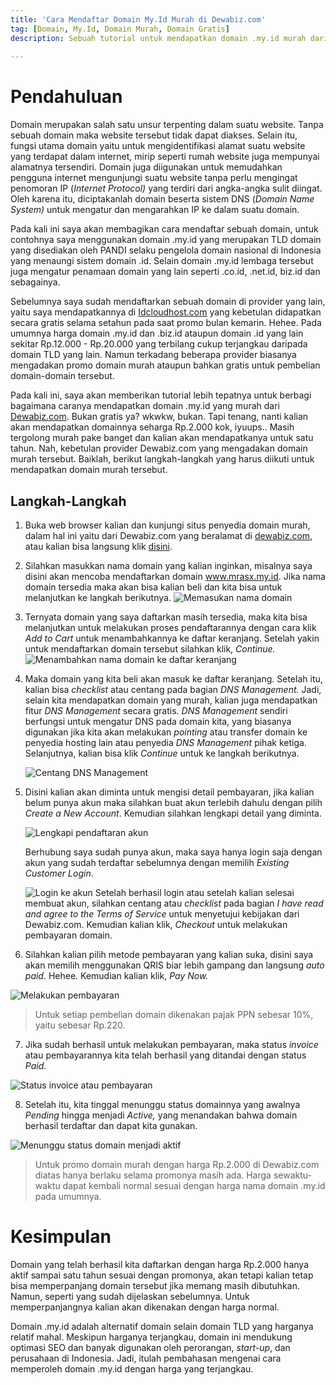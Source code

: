 ```yaml
---
title: 'Cara Mendaftar Domain My.Id Murah di Dewabiz.com'
tag: [Domain, My.Id, Domain Murah, Domain Gratis]
description: Sebuah tutorial untuk mendapatkan domain .my.id murah dari Dewabiz.com
 
---
```


# Pendahuluan

Domain merupakan salah satu unsur  terpenting dalam suatu website. Tanpa sebuah domain maka website tersebut tidak dapat diakses. Selain itu, fungsi utama domain yaitu untuk mengidentifikasi alamat suatu website yang terdapat dalam internet, mirip seperti rumah website juga mempunyai alamatnya tersendiri. Domain juga diigunakan untuk memudahkan pengguna internet mengunjungi suatu website tanpa perlu mengingat penomoran IP (_Internet Protocol)_ yang terdiri dari angka-angka sulit diingat. Oleh karena itu, diciptakanlah domain beserta sistem DNS (_Domain Name System)_ untuk mengatur dan mengarahkan IP ke dalam suatu domain.

Pada kali ini saya akan membagikan cara mendaftar sebuah domain, untuk contohnya saya menggunakan domain .my.id yang merupakan TLD domain yang disediakan oleh PANDI selaku pengelola domain nasional di Indonesia yang menaungi sistem domain .id. Selain domain .my.id lembaga tersebut juga mengatur penamaan domain yang lain seperti .co.id, .net.id, biz.id dan sebagainya. 

Sebelumnya saya sudah mendaftarkan sebuah domain di provider yang lain, yaitu saya mendapatkannya di [Idcloudhost.com](Idcloudhost.com) yang kebetulan didapatkan secara gratis selama setahun pada saat promo bulan kemarin. Hehee. Pada umumnya harga domain .my.id dan .biz.id ataupun domain .id yang lain sekitar Rp.12.000 - Rp.20.000 yang terbilang cukup terjangkau daripada domain TLD yang lain. Namun terkadang beberapa provider biasanya mengadakan promo domain murah ataupun bahkan gratis untuk pembelian domain-domain tersebut.

Pada kali ini, saya akan memberikan tutorial lebih tepatnya untuk berbagi bagaimana caranya mendapatkan domain .my.id yang murah dari [Dewabiz.com](https://dewabiz.com). Bukan gratis ya? wkwkw, bukan. Tapi tenang, nanti kalian akan mendapatkan domainnya seharga Rp.2.000 kok, iyuups.. Masih tergolong murah pake banget dan kalian akan mendapatkanya untuk satu tahun. Nah, kebetulan provider Dewabiz.com yang mengadakan domain murah tersebut. Baiklah, berikut langkah-langkah yang harus diikuti untuk mendapatkan domain murah tersebut.

## Langkah-Langkah

1. Buka web browser kalian dan kunjungi situs penyedia domain murah, dalam hal ini yaitu dari Dewabiz.com yang beralamat di [dewabiz.com](dewabiz.com), atau kalian bisa langsung klik [disini](https://my.dewabiz.com/cart.php?a=add&domain=register.php).

2. Silahkan masukkan nama domain yang kalian inginkan, misalnya saya disini akan mencoba mendaftarkan domain www.mrasx.my.id. Jika nama domain tersedia maka akan bisa kalian beli dan kita bisa untuk melanjutkan ke langkah berikutnya.
![Memasukan nama domain](/assets/img/content/daftar-domain-1.png)



3. Ternyata domain yang saya daftarkan masih tersedia, maka kita bisa melanjutkan untuk melakukan proses pendaftarannya dengan cara klik *Add to Cart* untuk menambahkannya ke daftar keranjang. Setelah yakin untuk mendaftarkan domain tersebut silahkan klik, *Continue.*
![Menambahkan nama domain ke daftar keranjang](/assets/img/content/daftar-domain-2.png)



4. Maka domain yang kita beli akan masuk ke daftar keranjang. Setelah itu, kalian bisa *checklist* atau centang pada bagian *DNS Management.* Jadi, selain kita mendapatkan domain yang murah, kalian juga mendapatkan fitur *DNS Management* secara gratis. *DNS Management* sendiri berfungsi untuk mengatur DNS pada domain kita, yang biasanya digunakan jika kita akan melakukan *pointing* atau transfer domain ke penyedia hosting lain atau penyedia *DNS Management* pihak ketiga.
    Selanjutnya, kalian bisa klik *Continue* untuk ke langkah berikutnya.
   
   ![Centang DNS Management](/assets/img/content/daftar-domain-3.png)
   
   

5. Disini kalian akan diminta untuk mengisi detail pembayaran, jika kalian belum punya akun maka silahkan buat akun terlebih dahulu dengan pilih *Create a New Account*. Kemudian silahkan lengkapi detail yang diminta.
   
   ![Lengkapi pendaftaran akun](/assets/img/content/daftar-domain-4.png)

    Berhubung saya sudah punya akun, maka saya hanya login saja dengan akun yang sudah terdaftar sebelumnya dengan memilih *Existing Customer Login*.

   ![Login ke akun](/assets/img/content/daftar-domain-5.png)
     Setelah berhasil login atau setelah kalian selesai membuat akun, silahkan centang atau *checklist* pada bagian *I have read and agree to the Terms of Service* untuk menyetujui kebijakan dari Dewabiz.com. Kemudian kalian klik, *Checkout* untuk melakukan pembayaran domain.


7. Silahkan kalian pilih metode pembayaran yang kalian suka, disini saya akan memilih menggunakan QRIS biar lebih gampang dan langsung *auto paid.* Hehee. Kemudian kalian klik, *Pay Now.*

![Melakukan pembayaran](/assets/img/content/daftar-domain-6.png)

> Untuk setiap pembelian domain dikenakan pajak PPN sebesar 10%, yaitu sebesar Rp.220.



7. Jika sudah berhasil untuk melakukan pembayaran, maka status *invoice* atau pembayarannya kita telah berhasil yang ditandai dengan status *Paid.*
   
![Status invoice atau pembayaran](/assets/img/content/daftar-domain-7.png)
   
   

8.  Setelah itu, kita tinggal menunggu status domainnya yang awalnya *Pending* hingga menjadi *Active,* yang menandakan bahwa domain berhasil terdaftar dan dapat kita gunakan.
   
   ![Menunggu status domain menjadi aktif](/assets/img/content/daftar-domain-8.png)
   
   

> Untuk promo domain murah dengan harga Rp.2.000 di Dewabiz.com diatas hanya berlaku selama promonya masih ada. Harga sewaktu-waktu dapat kembali normal sesuai dengan harga nama domain .my.id pada umumnya.



# Kesimpulan

Domain yang telah berhasil kita daftarkan dengan harga Rp.2.000 hanya aktif sampai satu tahun sesuai dengan promonya, akan tetapi kalian tetap bisa memperpanjang domain tersebut jika memang masih dibutuhkan. Namun, seperti yang sudah dijelaskan sebelumnya. Untuk memperpanjangnya kalian akan dikenakan dengan harga normal. 

Domain .my.id adalah alternatif domain selain domain TLD yang harganya relatif mahal. Meskipun harganya terjangkau, domain ini mendukung optimasi SEO dan banyak digunakan oleh perorangan, *start-up*, dan perusahaan di Indonesia. Jadi, itulah pembahasan mengenai cara memperoleh domain .my.id dengan harga yang terjangkau.

